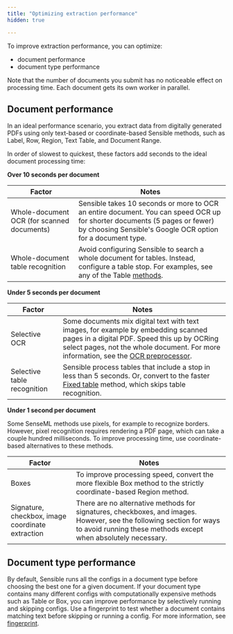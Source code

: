 ```yaml
---
title: "Optimizing extraction performance"
hidden: true

---
```


To improve extraction performance, you can optimize:

- document performance
- document type performance

Note that the number of documents you submit has no noticeable effect on processing time. Each document gets its own worker in parallel.

Document performance
----


In an ideal performance scenario, you extract data from digitally generated PDFs using only text-based or coordinate-based Sensible methods, such as Label, Row, Region, Text Table, and Document Range.

In order of slowest to quickest, these factors add seconds to the ideal document processing time:

**Over 10 seconds per document**

| Factor                                     | Notes                                                        |
| ------------------------------------------ | ------------------------------------------------------------ |
| Whole-document OCR (for scanned documents) | Sensible takes 10 seconds or more to OCR an entire document. You can speed OCR up for shorter documents (5 pages or fewer) by choosing Sensible's Google OCR option for a document type. |
| Whole-document table recognition           | Avoid configuring Sensible to search a whole document for tables. Instead, configure a table stop. For examples, see any of the Table [methods](doc:methods). |

 **Under 5 seconds per document**

| Factor                      | Notes                                                        |
| --------------------------- | ------------------------------------------------------------ |
| Selective OCR               | Some documents mix digital text with text images, for example by embedding scanned pages in a digital PDF. Speed this up by OCRing select pages, not the whole document. For more information, see the [OCR preprocessor](doc:ocr). |
| Selective table recognition | Sensible process tables that include a stop in less than 5 seconds. Or, convert to the faster [Fixed table](doc:fixed-table) method, which skips table recognition. |

 **Under 1 second per document**

Some SenseML methods use pixels, for example to recognize borders. However, pixel recognition requires rendering a PDF page, which can take a couple hundred milliseconds. To improve processing time, use coordinate-based alternatives to these methods. 

| Factor                                           | Notes                                                        |
| ------------------------------------------------ | ------------------------------------------------------------ |
| Boxes                                            | To improve processing speed, convert the more flexible Box method to the strictly coordinate-based Region method. |
| Signature, checkbox, image coordinate extraction | There are no alternative methods for signatures, checkboxes, and images. However, see the following section for ways to avoid running these methods except when absolutely necessary. |

Document type performance
----


By default, Sensible runs all the configs in a document type before choosing the best one for a given document. If your document type contains many different configs with computationally expensive methods such as Table or Box, you can improve performance by selectively running and skipping configs.  Use a fingerprint to test whether a document contains matching text before skipping or running a config. For more information, see [fingerprint](doc:fingerprint).
